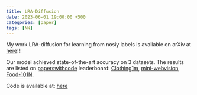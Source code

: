```yaml
---
title: LRA-Diffusion
date: 2023-06-01 19:00:00 +500
categories: [paper]
tags: [NN]
---
```

My work LRA-diffusion for learning from nosiy labels is available on arXiv at [here](https://arxiv.org/abs/2305.19518)!!! <br />

Our model achieved state-of-the-art accuracy on 3 datasets. The results are listed on [paperswithcode](https://paperswithcode.com) leaderboard: [Clothing1m](https://paperswithcode.com/sota/image-classification-on-clothing1m), [mini-webvision](https://paperswithcode.com/sota/image-classification-on-mini-webvision-1-0), [Food-101N](https://paperswithcode.com/sota/image-classification-on-food-101n-1).

Code is available at: [here](https://github.com/puar-playground/LRA-diffusion)




